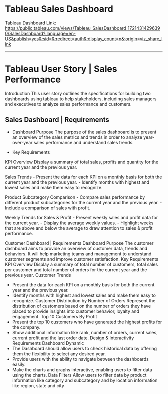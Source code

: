 # Tableau Sales Dashboard

Tableau Dashboard Link:
https://public.tableau.com/views/Tableau_SalesDashboard_17214314296390/SalesDashboard?:language=en-US&publish=yes&:sid=&:redirect=auth&:display_count=n&:origin=viz_share_link

-----

# Tableau User Story | Sales Performance

Introduction
This user story outlines the specifications for building two dashboards using tableau to help stakeholders, including sales managers and executives to analyze sales performance and customers.

## Sales Dashboard | Requirements

- Dashboard Purpose
The purpose of the sales dashboard is to present an overview of the sales metrics and trends in order to analyze year-over-year sales performance and understand sales trends.

- Key Requirements

KPI Overview
Display a summary of total sales, profits and quantity for the current year and the previous year.

Sales Trends
    -	Present the data for each KPI on a monthly basis for both the current year and the previous year.
    -	Identify months with highest and lowest sales and make them easy to recognize.

Product Subcategory Comparison
    -	Compare sales performance by different product subcategories for the current year and the previous year.
    -	Include a comparison of sales with profit.

Weekly Trends for Sales & Profit
    -	Present weekly sales and profit data for the current year.
    -	Display the average weekly values.
    -	Highlight weeks that are above and below the average to draw attention to sales & profit performance.



Customer Dashboard | Requirements
Dashboard Purpose
The customer dashboard aims to provide an overview of customer data, trends and behaviors. It will help marketing teams and management to understand customer segments and improve customer satisfaction.
Key Requirements
KPI Overview
Display a summary of total number of customers, total sales per customer and total number of orders for the current year and the previous year.
Customer Trends
-	Present the data for each KPI on a monthly basis for both the current year and the previous year.
-	Identify months with highest and lowest sales and make them easy to recognize.
Customer Distribution by Number of Orders
Represent the distribution of customers based on the number of orders they have placed to provide insights into customer behavior, loyalty and engagement.
Top 10 Customers By Profit
-	Present the top 10 customers who have generated the highest profits for the company.
-	Show additional information like rank, number of orders, current sales, current profit and the last order date.
Design & Interactivity Requirements
Dashboard Dynamic
-	The Dashboard should allow users to check historical data by offering them the flexibility to select any desired year.
-	Provide users with the ability to navigate between the dashboards easily.
-	Make the charts and graphs interactive, enabling users to filter data using the charts.
Data Filters
Allow users to filter data by product information like category and subcategory and by location information like region, state and city


